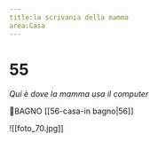 ```yaml
---
title:la scrivania della mamma
area:Casa
---
```

# 55
_Qui è dove la mamma usa il computer_

👣BAGNO [[56-casa-in bagno|56]]

![[foto_70.jpg]]